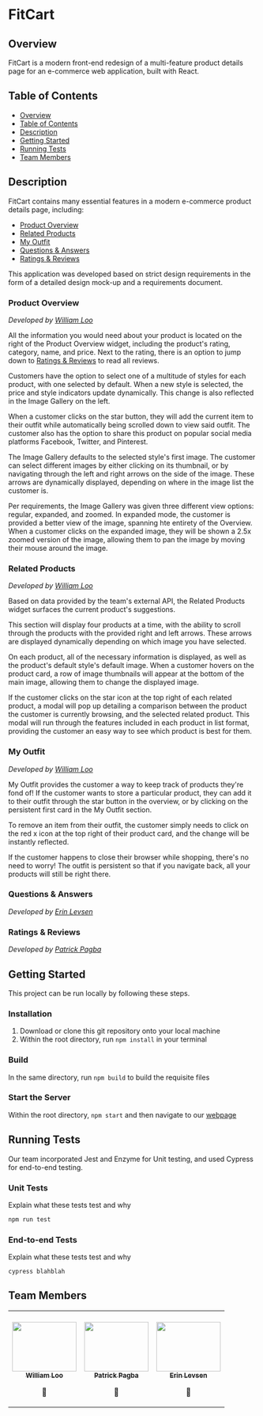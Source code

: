 # FitCart <!-- omit in TOC -->

## Overview

FitCart is a modern front-end redesign of a multi-feature product details page for an e-commerce web application, built with React.

## Table of Contents

- [Overview](#overview)
- [Table of Contents](#table-of-contents)
- [Description](#description)
- [Getting Started](#getting-started)
- [Running Tests](#running-tests)
- [Team Members](#team-members)

## Description

FitCart contains many essential features in a modern e-commerce product details page, including:

- [Product Overview](#product-overview)
- [Related Products](#related-products)
- [My Outfit](#my-outfit)
- [Questions & Answers](#questions-&-answers)
- [Ratings & Reviews](#ratings-&-reviews)

This application was developed based on strict design requirements in the form of a detailed design mock-up and a requirements document. 

### Product Overview <!-- omit in TOC -->

_Developed by [William Loo](#team-members)_

All the information you would need about your product is located on the right of the Product Overview widget, including the product's rating, category, name, and price. Next to the rating, there is an option to jump down to [Ratings & Reviews](#ratings-&-reviews) to read all reviews.

Customers have the option to select one of a multitude of styles for each product, with one selected by default. When a new style is selected, the price and style indicators update dynamically. This change is also reflected in the Image Gallery on the left.

When a customer clicks on the star button, they will add the current item to their outfit while automatically being scrolled down to view said outfit. The customer also has the option to share this product on popular social media platforms Facebook, Twitter, and Pinterest.

The Image Gallery defaults to the selected style's first image. The customer can select different images by either clicking on its thumbnail, or by navigating through the left and right arrows on the side of the image. These arrows are dynamically displayed, depending on where in the image list the customer is. 

Per requirements, the Image Gallery was given three different view options: regular, expanded, and zoomed. In expanded mode, the customer is provided a better view of the image, spanning hte entirety of the Overview. When a customer clicks on the expanded image, they will be shown a 2.5x zoomed version of the image, allowing them to pan the image by moving their mouse around the image. 

### Related Products <!-- omit in TOC -->

_Developed by [William Loo](#team-members)_

Based on data provided by the team's external API, the Related Products widget surfaces the current product's suggestions. 

This section will display four products at a time, with the ability to scroll through the products with the provided right and left arrows. These arrows are displayed dynamically depending on which image you have selected.

On each product, all of the necessary information is displayed, as well as the product's default style's default image. When a customer hovers on the product card, a row of image thumbnails will appear at the bottom of the main image, allowing them to change the displayed image. 

If the customer clicks on the star icon at the top right of each related product, a modal will pop up detailing a comparison between the product the customer is currently browsing, and the selected related product. This modal will run through the features included in each product in list format, providing the customer an easy way to see which product is best for them.

### My Outfit <!-- omit in TOC -->

_Developed by [William Loo](#team-members)_

My Outfit provides the customer a way to keep track of products they're fond of! If the customer wants to store a particular product, they can add it to their outfit through the star button in the overview, or by clicking on the persistent first card in the My Outfit section. 

To remove an item from their outfit, the customer simply needs to click on the red x icon at the top right of their product card, and the change will be instantly reflected.

If the customer happens to close their browser while shopping, there's no need to worry! The outfit is persistent so that if you navigate back, all your products will still be right there.

### Questions & Answers <!-- omit in TOC -->

_Developed by [Erin Levsen](#team-members)_

### Ratings & Reviews <!-- omit in TOC -->

_Developed by [Patrick Pagba](#team-members)_

## Getting Started

This project can be run locally by following these steps.

### Installation <!-- omit in TOC -->

1. Download or clone this git repository onto your local machine
2. Within the root directory, run `npm install` in your terminal

### Build <!-- omit in TOC -->

In the same directory, run `npm build` to build the requisite files

### Start the Server <!-- omit in TOC -->

Within the root directory, `npm start` and then navigate to our [webpage](http://localhost:51623)

## Running Tests

Our team incorporated Jest and Enzyme for Unit testing, and used Cypress for end-to-end testing.

### Unit Tests <!-- omit in TOC -->

Explain what these tests test and why

```bash
npm run test
```

### End-to-end Tests <!-- omit in TOC -->

Explain what these tests test and why

```
cypress blahblah
```

## Team Members

<!-- ALL-CONTRIBUTORS-LIST:START - Do not remove or modify this section -->
<!-- prettier-ignore-start -->
<!-- markdownlint-disable -->
<table>
  <tr>
    <td align="center"><br/><a href="https://github.com/wjloo95"><img src="https://live.staticflickr.com/8104/8525230481_ff0e205732_b.jpg" width="130px;" height="100px;" alt=""/><br /><sub><b>William Loo</b></sub></a><p>📖</p></td>
    <td align="center"><br/><a href="https://github.com/papat27"><img src="https://cdn.pixabay.com/photo/2018/11/13/16/05/puppy-3813375_960_720.jpg" width="130px;" height="100px;" alt=""/><br /><sub><b>Patrick Pagba</b></sub></a><p>📖</p></td>
    <td align="center"><br/><a href="https://github.com/erinlevsen13"><img src="https://live.staticflickr.com/5220/5462177379_3da3eb5fe1_b.jpg" width="130px;" height="100px;" alt=""/><br /><sub><b>Erin Levsen</b></sub></a><p>📖</p></td>
  </tr>
</table>

<!-- markdownlint-enable -->
<!-- prettier-ignore-end -->

<!-- ALL-CONTRIBUTORS-LIST:END -->
